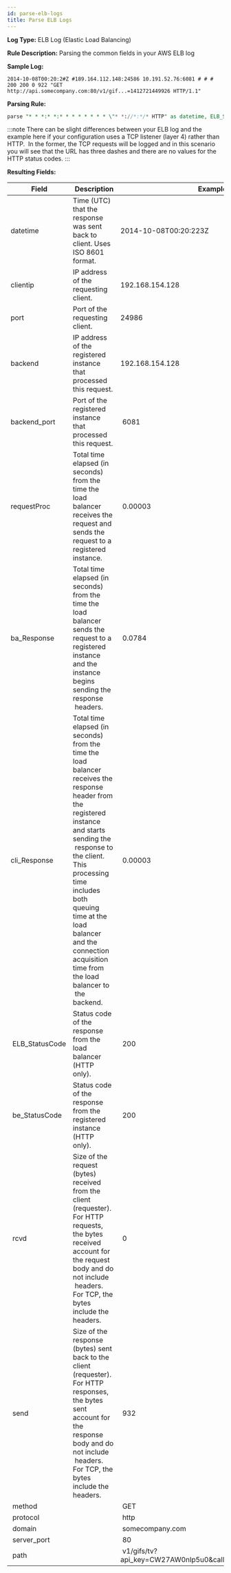 ```yaml
---
id: parse-elb-logs
title: Parse ELB Logs
---
```



**Log Type:** ELB Log (Elastic Load Balancing)  

**Rule Description:** Parsing the common fields in your AWS ELB log

**Sample Log:**

```
2014-10-08T00:20:2#Z #189.164.112.148:24586 10.191.52.76:6081 # # # 200 200 0 922 "GET http://api.somecompany.com:80/v1/gif...=1412721449926 HTTP/1.1"
```

**Parsing Rule:**

```sql
parse "* * *:* *:* * * * * * * * \"* *://*:*/* HTTP" as datetime, ELB_Server, clientIP, port, backend, backend_port, requestProc, ba_Response, cli_Response, ELB_StatusCode, be_StatusCode, rcvd, send, method, protocol, domain, server_port, path
```

:::note
There can be slight differences between your ELB log and the example here if your configuration uses a TCP listener (layer 4) rather than HTTP.  In the former, the TCP requests will be logged and in this scenario you will see that the URL has three dashes and there are no values for the HTTP status codes.
:::

**Resulting Fields:**

|  Field |  Description |  Example |
|--|--|--|
| datetime | Time (UTC) that the response was sent back to client. Uses ISO 8601 format. | 2014-10-08T00:20:223Z |
| clientip | IP address of the requesting client. | 192.168.154.128 |
| port | Port of the requesting client. | 24986 |
| backend | IP address of the registered instance that processed this request. | 192.168.154.128 |
| backend_port | Port of the registered instance that processed this request. |  6081 |
| requestProc | Total time elapsed (in seconds) from the time the load balancer receives the request and sends the request to a registered instance. |  0.00003 |
| ba_Response | Total time elapsed (in seconds) from the time the load balancer sends the request to a registered instance and the instance begins sending the response  headers. |  0.0784 |
| cli_Response | Total time elapsed (in seconds) from the time the load balancer receives the response header from the registered instance and starts sending the  response to the client. This processing time includes both queuing time at the load balancer and the connection acquisition time from the load balancer to  the backend. |  0.00003 |
|  ELB_StatusCode | Status code of the response from the load balancer (HTTP only). |  200 |
|  be_StatusCode  | Status code of the response from the registered instance (HTTP only). |  200 |
|  rcvd | Size of the request (bytes) received from the client (requester). For HTTP requests, the bytes received account for the request body and do not include  headers. For TCP, the bytes include the headers. |  0 |
|  send | Size of the response (bytes) sent back to the client (requester). For HTTP responses, the bytes sent account for the response body and do not include  headers. For TCP, the bytes include the headers. |  932 |
|  method |   |  GET |
|  protocol       |   |  http |
|  domain         |   |  somecompany.com |
|  server_port    |   |  80 |
|  path           |   |  v1/gifs/tv? api_key=CW27AW0nlp5u0&callback=1412727595175 |
